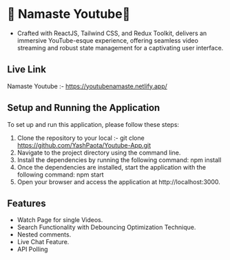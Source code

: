 # 🚀 Namaste Youtube🚀
* Crafted with ReactJS, Tailwind CSS, and Redux Toolkit, delivers an immersive YouTube-esque experience, offering seamless video streaming and robust state management for a captivating user interface.

## Live Link
Namaste Youtube :- https://youtubenamaste.netlify.app/

## Setup and Running the Application
To set up and run this application, please follow these steps:

1. Clone the repository to your local :- git clone https://github.com/YashPaota/Youtube-App.git
2. Navigate to the project directory using the command line.  
3. Install the dependencies by running the following command: npm install  
4. Once the dependencies are installed, start the application with the following command: npm start  
5. Open your browser and access the application at http://localhost:3000.  

## Features
* Watch Page for single Videos.
* Search Functionality with Debouncing Optimization Technique.
* Nested comments.
* Live Chat Feature.
* API Polling
